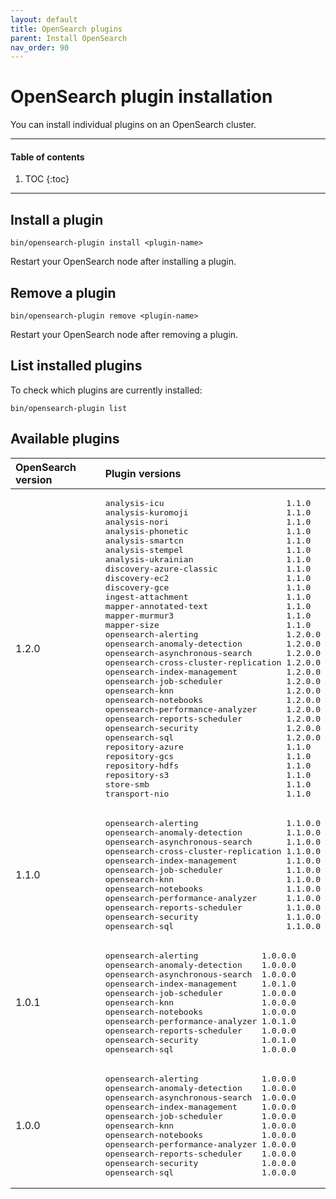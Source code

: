 ```yaml
---
layout: default
title: OpenSearch plugins
parent: Install OpenSearch
nav_order: 90
---
```


# OpenSearch plugin installation

You can install individual plugins on an OpenSearch cluster.


---

#### Table of contents
1. TOC
{:toc}


---

## Install a plugin

```
bin/opensearch-plugin install <plugin-name>
```
Restart your OpenSearch node after installing a plugin.

## Remove a plugin

```
bin/opensearch-plugin remove <plugin-name>
```
Restart your OpenSearch node after removing a plugin.

## List installed plugins

To check which plugins are currently installed:

```
bin/opensearch-plugin list
```

## Available plugins

<table>
  <thead style="text-align: left">
    <tr>
      <th>OpenSearch version</th>
      <th>Plugin versions</th>
    </tr>
  </thead>
  <tbody>
  <tr>
    <td>1.2.0</td>
    <td>
      <pre>analysis-icu                         1.1.0
analysis-kuromoji                    1.1.0
analysis-nori                        1.1.0
analysis-phonetic                    1.1.0
analysis-smartcn                     1.1.0
analysis-stempel                     1.1.0
analysis-ukrainian                   1.1.0
discovery-azure-classic              1.1.0
discovery-ec2                        1.1.0
discovery-gce                        1.1.0
ingest-attachment                    1.1.0
mapper-annotated-text                1.1.0
mapper-murmur3                       1.1.0
mapper-size                          1.1.0
opensearch-alerting                  1.2.0.0
opensearch-anomaly-detection         1.2.0.0
opensearch-asynchronous-search       1.2.0.0
opensearch-cross-cluster-replication 1.2.0.0
opensearch-index-management          1.2.0.0
opensearch-job-scheduler             1.2.0.0
opensearch-knn                       1.2.0.0
opensearch-notebooks                 1.2.0.0
opensearch-performance-analyzer      1.2.0.0
opensearch-reports-scheduler         1.2.0.0
opensearch-security                  1.2.0.0
opensearch-sql                       1.2.0.0
repository-azure                     1.1.0
repository-gcs                       1.1.0
repository-hdfs                      1.1.0
repository-s3                        1.1.0
store-smb                            1.1.0
transport-nio                        1.1.0
</pre>
<tr>
  <td>1.1.0</td>
  <td>
    <pre>opensearch-alerting                  1.1.0.0
opensearch-anomaly-detection         1.1.0.0
opensearch-asynchronous-search       1.1.0.0
opensearch-cross-cluster-replication 1.1.0.0
opensearch-index-management          1.1.0.0
opensearch-job-scheduler             1.1.0.0
opensearch-knn                       1.1.0.0
opensearch-notebooks                 1.1.0.0
opensearch-performance-analyzer      1.1.0.0
opensearch-reports-scheduler         1.1.0.0
opensearch-security                  1.1.0.0
opensearch-sql                       1.1.0.0
</pre>
  </td>
</tr>
    </td>
  </tr>
  <tr>
    <td>1.0.1</td>
    <td>
      <pre>opensearch-alerting             1.0.0.0
opensearch-anomaly-detection    1.0.0.0
opensearch-asynchronous-search  1.0.0.0
opensearch-index-management     1.0.1.0
opensearch-job-scheduler        1.0.0.0
opensearch-knn                  1.0.0.0
opensearch-notebooks            1.0.0.0
opensearch-performance-analyzer 1.0.1.0
opensearch-reports-scheduler    1.0.0.0
opensearch-security             1.0.1.0
opensearch-sql                  1.0.0.0
</pre>
    </td>
  </tr>
  <tr>
    <td>1.0.0</td>
    <td>
      <pre>opensearch-alerting             1.0.0.0
opensearch-anomaly-detection    1.0.0.0
opensearch-asynchronous-search  1.0.0.0
opensearch-index-management     1.0.0.0
opensearch-job-scheduler        1.0.0.0
opensearch-knn                  1.0.0.0
opensearch-notebooks            1.0.0.0
opensearch-performance-analyzer 1.0.0.0
opensearch-reports-scheduler    1.0.0.0
opensearch-security             1.0.0.0
opensearch-sql                  1.0.0.0
</pre>
    </td>
  </tr>
  </tbody>
</table>
